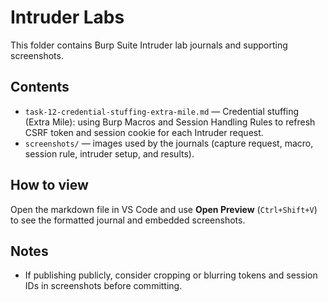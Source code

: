 # Intruder Labs

This folder contains Burp Suite Intruder lab journals and supporting screenshots.

## Contents
- `task-12-credential-stuffing-extra-mile.md` — Credential stuffing (Extra Mile): using Burp Macros and Session Handling Rules to refresh CSRF token and session cookie for each Intruder request.
- `screenshots/` — images used by the journals (capture request, macro, session rule, intruder setup, and results).

## How to view
Open the markdown file in VS Code and use **Open Preview** (`Ctrl+Shift+V`) to see the formatted journal and embedded screenshots.

## Notes
- If publishing publicly, consider cropping or blurring tokens and session IDs in screenshots before committing.
